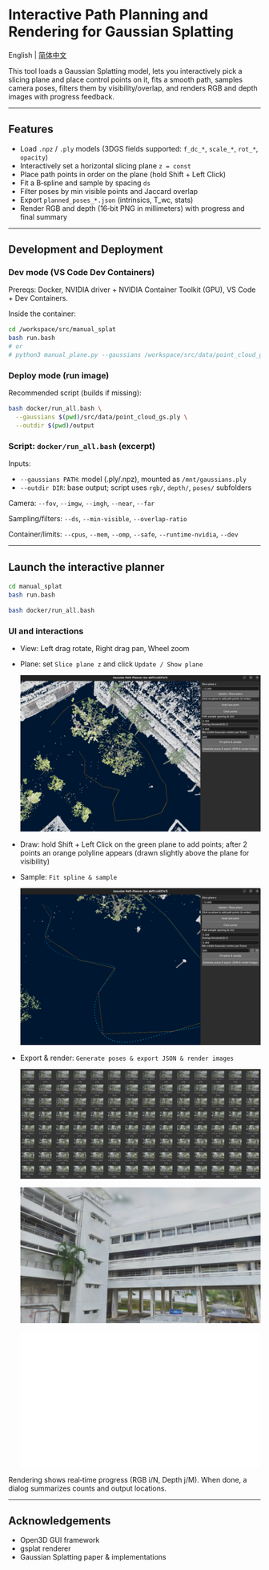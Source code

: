 # Interactive Path Planning and Rendering for Gaussian Splatting

English | [简体中文](./README.zh-CN.md)

This tool loads a Gaussian Splatting model, lets you interactively pick a slicing plane and place control points on it, fits a smooth path, samples camera poses, filters them by visibility/overlap, and renders RGB and depth images with progress feedback.

---

## Features
- Load `.npz` / `.ply` models (3DGS fields supported: `f_dc_*`, `scale_*`, `rot_*`, `opacity`)
- Interactively set a horizontal slicing plane `z = const`
- Place path points in order on the plane (hold Shift + Left Click)
- Fit a B‑spline and sample by spacing `ds`
- Filter poses by min visible points and Jaccard overlap
- Export `planned_poses_*.json` (intrinsics, T_wc, stats)
- Render RGB and depth (16‑bit PNG in millimeters) with progress and final summary

---

## Development and Deployment

### Dev mode (VS Code Dev Containers)

Prereqs: Docker, NVIDIA driver + NVIDIA Container Toolkit (GPU), VS Code + Dev Containers.

Inside the container:
```bash
cd /workspace/src/manual_splat
bash run.bash
# or
# python3 manual_plane.py --gaussians /workspace/src/data/point_cloud_gs.ply --imgw 1920 --imgh 1080
```

### Deploy mode (run image)

Recommended script (builds if missing):
```bash
bash docker/run_all.bash \
  --gaussians $(pwd)/src/data/point_cloud_gs.ply \
  --outdir $(pwd)/output
```

### Script: `docker/run_all.bash` (excerpt)

Inputs:
- `--gaussians PATH`: model (.ply/.npz), mounted as `/mnt/gaussians.ply`
- `--outdir DIR`: base output; script uses `rgb/`, `depth/`, `poses/` subfolders

Camera: `--fov`, `--imgw`, `--imgh`, `--near`, `--far`

Sampling/filters: `--ds`, `--min-visible`, `--overlap-ratio`

Container/limits: `--cpus`, `--mem`, `--omp`, `--safe`, `--runtime-nvidia`, `--dev`

---

## Launch the interactive planner
```bash
cd manual_splat
bash run.bash
```

```bash
bash docker/run_all.bash 
```

### UI and interactions

- View: Left drag rotate, Right drag pan, Wheel zoom
- Plane: set `Slice plane z` and click `Update / Show plane`

  ![plane](./images/image-20250702170358302.png)

- Draw: hold Shift + Left Click on the green plane to add points; after 2 points an orange polyline appears (drawn slightly above the plane for visibility)
- Sample: `Fit spline & sample`

  ![sampling](./images/image-20250918155435842.png)

- Export & render: `Generate poses & export JSON & render images`

  ![render-ui](./images/image-20250918155820867.png)

  ![rgb](./images/frame_0007.png)

  ![depth](./images/frame_0007_d.png)


Rendering shows real‑time progress (RGB i/N, Depth j/M). When done, a dialog summarizes counts and output locations.


---

## Acknowledgements
- Open3D GUI framework
- gsplat renderer
- Gaussian Splatting paper & implementations
